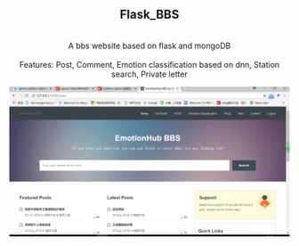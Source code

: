 <div align="center"> <h2>Flask_BBS</h2></div><br>
<div align="center"> A bbs website based on flask and mongoDB</div><br>
<div align="center">Features: Post, Comment, Emotion classification based on dnn, Station search, Private letter</div>
<div align="center><img src="/main.png"/></div>

![demo](main.png)